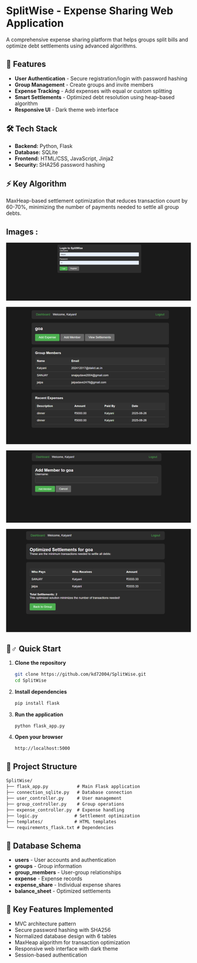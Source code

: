 # SplitWise - Expense Sharing Web Application

A comprehensive expense sharing platform that helps groups split bills and optimize debt settlements using advanced algorithms.

## 🚀 Features
- **User Authentication** - Secure registration/login with password hashing
- **Group Management** - Create groups and invite members
- **Expense Tracking** - Add expenses with equal or custom splitting
- **Smart Settlements** - Optimized debt resolution using heap-based algorithm
- **Responsive UI** - Dark theme web interface

## 🛠️ Tech Stack
- **Backend:** Python, Flask
- **Database:** SQLite
- **Frontend:** HTML/CSS, JavaScript, Jinja2
- **Security:** SHA256 password hashing

## ⚡ Key Algorithm
MaxHeap-based settlement optimization that reduces transaction count by 60-70%, minimizing the number of payments needed to settle all group debts.

##    Images : 
![login/signup](image.png)

![Expense](image-1.png)

![add member](image-2.png)

![settlements ](image-3.png)
## 🏃♂️ Quick Start

1. **Clone the repository**
   ```bash
   git clone https://github.com/kd72004/SplitWise.git
   cd SplitWise
   ```

2. **Install dependencies**
   ```bash
   pip install flask
   ```

3. **Run the application**
   ```bash
   python flask_app.py
   ```

4. **Open your browser**
   ```
   http://localhost:5000
   ```

## 📁 Project Structure
```
SplitWise/
├── flask_app.py           # Main Flask application
├── connection_sqlite.py   # Database connection
├── user_controller.py     # User management
├── group_controller.py    # Group operations
├── expense_controller.py  # Expense handling
├── logic.py              # Settlement optimization
├── templates/            # HTML templates
└── requirements_flask.txt # Dependencies
```

## 🔧 Database Schema
- **users** - User accounts and authentication
- **groups** - Group information
- **group_members** - User-group relationships
- **expense** - Expense records
- **expense_share** - Individual expense shares
- **balance_sheet** - Optimized settlements

## 🎯 Key Features Implemented
- MVC architecture pattern
- Secure password hashing with SHA256
- Normalized database design with 6 tables
- MaxHeap algorithm for transaction optimization
- Responsive web interface with dark theme
- Session-based authentication

